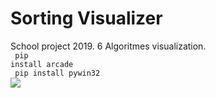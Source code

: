 # Sorting Visualizer
School project 2019. 6 Algoritmes visualization.<br>
<code> pip install arcade </code><br>
<code> pip install pywin32 </code><br>
<img src="https://i.postimg.cc/267CwFbd/vis.png">
